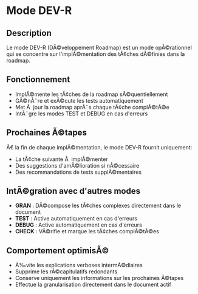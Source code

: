 # Mode DEV-R

## Description

Le mode DEV-R (DÃ©veloppement Roadmap) est un mode opÃ©rationnel qui se concentre sur l'implÃ©mentation des tÃ¢ches dÃ©finies dans la roadmap.

## Fonctionnement

- ImplÃ©mente les tÃ¢ches de la roadmap sÃ©quentiellement
- GÃ©nÃ¨re et exÃ©cute les tests automatiquement
- Met Ã  jour la roadmap aprÃ¨s chaque tÃ¢che complÃ©tÃ©e
- IntÃ¨gre les modes TEST et DEBUG en cas d'erreurs

## Prochaines Ã©tapes

Ã€ la fin de chaque implÃ©mentation, le mode DEV-R fournit uniquement:
- La tÃ¢che suivante Ã  implÃ©menter
- Des suggestions d'amÃ©lioration si nÃ©cessaire
- Des recommandations de tests supplÃ©mentaires

## IntÃ©gration avec d'autres modes

- **GRAN** : DÃ©compose les tÃ¢ches complexes directement dans le document
- **TEST** : Active automatiquement en cas d'erreurs
- **DEBUG** : Active automatiquement en cas d'erreurs
- **CHECK** : VÃ©rifie et marque les tÃ¢ches complÃ©tÃ©es

## Comportement optimisÃ©

- Ã‰vite les explications verboses intermÃ©diaires
- Supprime les rÃ©capitulatifs redondants
- Conserve uniquement les informations sur les prochaines Ã©tapes
- Effectue la granularisation directement dans le document actif
